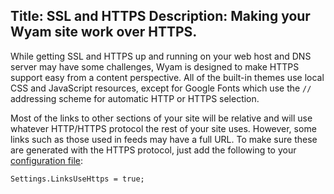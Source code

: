 Title: SSL and HTTPS
Description: Making your Wyam site work over HTTPS.
---
While getting SSL and HTTPS up and running on your web host and DNS server may have some challenges, Wyam is designed to make HTTPS support easy from a content perspective. All of the built-in themes use local CSS and JavaScript resources, except for Google Fonts which use the `//` addressing scheme for automatic HTTP or HTTPS selection.

Most of the links to other sections of your site will be relative and will use whatever HTTP/HTTPS protocol the rest of your site uses. However, some links such as those used in feeds may have a full URL. To make sure these are generated with the HTTPS protocol, just add the following to your [configuration file](/docs/usage/configuration):

```
Settings.LinksUseHttps = true;
```